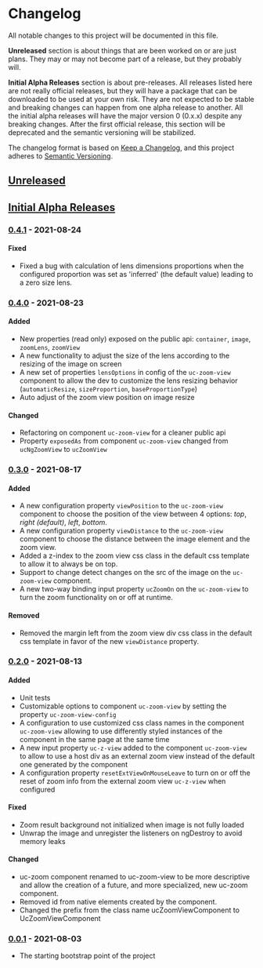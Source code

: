 # Changelog
All notable changes to this project will be documented in this file.

**Unreleased** section is about things that are been worked on or are just plans. They may or may 
not become part of a release, but they probably will.

**Initial Alpha Releases** section is about pre-releases. All releases listed here are not really 
official releases, but they will have a package that can be downloaded to be used at your own risk. 
They are not expected to be stable and breaking changes can happen from one alpha release to another. 
All the initial alpha releases will have the major version 0 (0.x.x) despite any breaking changes.
After the first official release, this section will be deprecated and the semantic versioning will be
stabilized.

The changelog format is based on [Keep a Changelog](https://keepachangelog.com/en/1.0.0/),
and this project adheres to [Semantic Versioning](https://semver.org/spec/v2.0.0.html).

## [Unreleased]


## [Initial Alpha Releases]

### [0.4.1] - 2021-08-24

#### Fixed

- Fixed a bug with calculation of lens dimensions proportions when the configured proportion
  was set as 'inferred' (the default value) leading to a zero size lens.

### [0.4.0] - 2021-08-23

#### Added

- New properties (read only) exposed on the public api: `container`, `image`, `zoomLens`,
  `zoomView`
- A new functionality to adjust the size of the lens according to the resizing of the image
  on screen
- A new set of properties `lensOptions` in config of the `uc-zoom-view` component to allow
  the dev to customize the lens resizing behavior (`automaticResize`,
  `sizeProportion`, `baseProportionType`)
- Auto adjust of the zoom view position on image resize

#### Changed

- Refactoring on component `uc-zoom-view` for a cleaner public api
- Property `exposedAs` from component `uc-zoom-view` changed from `ucNgZoomView` to `ucZoomView`

### [0.3.0] - 2021-08-17

#### Added

- A new configuration property `viewPosition` to the `uc-zoom-view` component to choose the
  position of the view between 4 options: *top*, *right (default)*, *left*, *bottom*.
- A new configuration property `viewDistance` to the `uc-zoom-view` component to choose the
  distance between the image element and the zoom view.
- Added a z-index to the zoom view css class in the default css template to allow it to
  always be on top.
- Support to change detect changes on the src of the image on the `uc-zoom-view` component.
- A new two-way binding input property `ucZoomOn` on the `uc-zoom-view` to turn
  the zoom functionality on or off at runtime.

#### Removed

- Removed the margin left from the zoom view div css class in the default css template
  in favor of the new `viewDistance` property.

### [0.2.0] - 2021-08-13

#### Added

- Unit tests
- Customizable options to component `uc-zoom-view` by setting the property `uc-zoom-view-config`
- A configuration to use customized css class names in the component `uc-zoom-view` allowing to use
  differently styled instances of the component in the same page at the same time
- A new input property `uc-z-view` added to the component `uc-zoom-view` to allow
  to use a host div as an external zoom view instead of the default one generated by
  the component
- A configuration property `resetExtViewOnMouseLeave` to turn on or off the reset of
  zoom info from the external zoom view `uc-z-view` when configured

#### Fixed

- Zoom result background not initialized when image is not fully loaded
- Unwrap the image and unregister the listeners on ngDestroy to avoid memory leaks

#### Changed

- uc-zoom component renamed to uc-zoom-view to be more descriptive and allow the creation of a
  future, and more specialized, new uc-zoom component.
- Removed id from native elements created by the component.
- Changed the prefix from the class name ucZoomViewComponent to UcZoomViewComponent

### [0.0.1] - 2021-08-03

- The starting bootstrap point of the project


[Unreleased]: https://github.com/fabio-blanco/ngx-uc/compare/v0.4.1...HEAD
[Initial Alpha Releases]: https://github.com/fabio-blanco/ngx-uc/compare/0.0.1...HEAD
[0.4.1]: https://github.com/fabio-blanco/ngx-uc/compare/v0.4.0...v0.4.1
[0.4.0]: https://github.com/fabio-blanco/ngx-uc/compare/v0.3.0...v0.4.0
[0.3.0]: https://github.com/fabio-blanco/ngx-uc/compare/v0.2.0...v0.3.0
[0.2.0]: https://github.com/fabio-blanco/ngx-uc/compare/0.0.1...v0.2.0
[0.0.1]: https://github.com/fabio-blanco/ngx-uc/releases/tag/0.0.1
